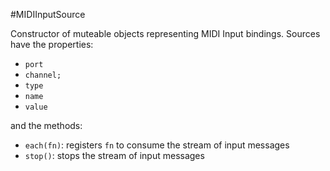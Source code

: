 

#MIDIInputSource

<p>Constructor of muteable objects representing MIDI Input bindings. Sources have
the properties:</p>
<ul>
<li><code>port</code></li>
<li><code>channel;</code></li>
<li><code>type</code></li>
<li><code>name</code></li>
<li><code>value</code></li>
</ul>
<p>and the methods:</p>
<ul>
<li><code>each(fn)</code>: registers <code>fn</code> to consume the stream of input messages</li>
<li><code>stop()</code>: stops the stream of input messages</li>
</ul>






























